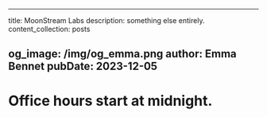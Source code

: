 
---
title: MoonStream Labs
description: something else entirely.
content_collection: posts

og_image: /img/og_emma.png
author: Emma Bennet
pubDate: 2023-12-05
---

# Office hours start at midnight.


